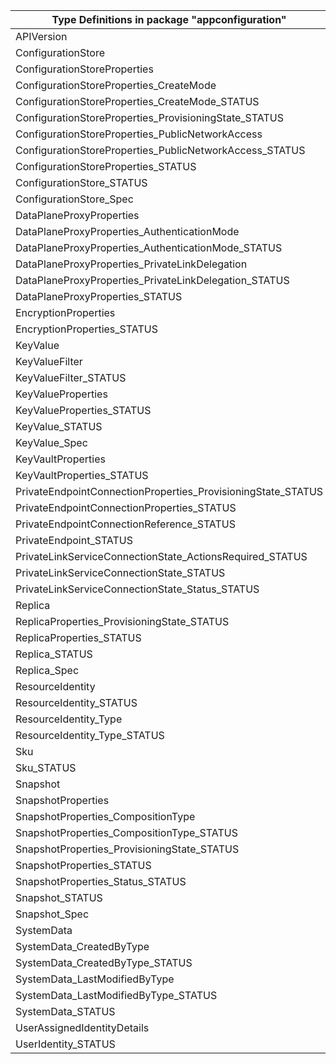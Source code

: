 | Type Definitions in package "appconfiguration"               | v1api20220501 | v1api20240601 |
|--------------------------------------------------------------|---------------|---------------|
| APIVersion                                                   | v1api20220501 | v1api20240601 |
| ConfigurationStore                                           | v1api20220501 | v1api20240601 |
| ConfigurationStoreProperties                                 | v1api20220501 | v1api20240601 |
| ConfigurationStoreProperties_CreateMode                      | v1api20220501 | v1api20240601 |
| ConfigurationStoreProperties_CreateMode_STATUS               | v1api20220501 | v1api20240601 |
| ConfigurationStoreProperties_ProvisioningState_STATUS        | v1api20220501 | v1api20240601 |
| ConfigurationStoreProperties_PublicNetworkAccess             | v1api20220501 | v1api20240601 |
| ConfigurationStoreProperties_PublicNetworkAccess_STATUS      | v1api20220501 | v1api20240601 |
| ConfigurationStoreProperties_STATUS                          | v1api20220501 | v1api20240601 |
| ConfigurationStore_STATUS                                    | v1api20220501 | v1api20240601 |
| ConfigurationStore_Spec                                      | v1api20220501 | v1api20240601 |
| DataPlaneProxyProperties                                     |               | v1api20240601 |
| DataPlaneProxyProperties_AuthenticationMode                  |               | v1api20240601 |
| DataPlaneProxyProperties_AuthenticationMode_STATUS           |               | v1api20240601 |
| DataPlaneProxyProperties_PrivateLinkDelegation               |               | v1api20240601 |
| DataPlaneProxyProperties_PrivateLinkDelegation_STATUS        |               | v1api20240601 |
| DataPlaneProxyProperties_STATUS                              |               | v1api20240601 |
| EncryptionProperties                                         | v1api20220501 | v1api20240601 |
| EncryptionProperties_STATUS                                  | v1api20220501 | v1api20240601 |
| KeyValue                                                     |               | v1api20240601 |
| KeyValueFilter                                               |               | v1api20240601 |
| KeyValueFilter_STATUS                                        |               | v1api20240601 |
| KeyValueProperties                                           |               | v1api20240601 |
| KeyValueProperties_STATUS                                    |               | v1api20240601 |
| KeyValue_STATUS                                              |               | v1api20240601 |
| KeyValue_Spec                                                |               | v1api20240601 |
| KeyVaultProperties                                           | v1api20220501 | v1api20240601 |
| KeyVaultProperties_STATUS                                    | v1api20220501 | v1api20240601 |
| PrivateEndpointConnectionProperties_ProvisioningState_STATUS |               | v1api20240601 |
| PrivateEndpointConnectionProperties_STATUS                   |               | v1api20240601 |
| PrivateEndpointConnectionReference_STATUS                    | v1api20220501 | v1api20240601 |
| PrivateEndpoint_STATUS                                       |               | v1api20240601 |
| PrivateLinkServiceConnectionState_ActionsRequired_STATUS     |               | v1api20240601 |
| PrivateLinkServiceConnectionState_STATUS                     |               | v1api20240601 |
| PrivateLinkServiceConnectionState_Status_STATUS              |               | v1api20240601 |
| Replica                                                      |               | v1api20240601 |
| ReplicaProperties_ProvisioningState_STATUS                   |               | v1api20240601 |
| ReplicaProperties_STATUS                                     |               | v1api20240601 |
| Replica_STATUS                                               |               | v1api20240601 |
| Replica_Spec                                                 |               | v1api20240601 |
| ResourceIdentity                                             | v1api20220501 | v1api20240601 |
| ResourceIdentity_STATUS                                      | v1api20220501 | v1api20240601 |
| ResourceIdentity_Type                                        | v1api20220501 | v1api20240601 |
| ResourceIdentity_Type_STATUS                                 | v1api20220501 | v1api20240601 |
| Sku                                                          | v1api20220501 | v1api20240601 |
| Sku_STATUS                                                   | v1api20220501 | v1api20240601 |
| Snapshot                                                     |               | v1api20240601 |
| SnapshotProperties                                           |               | v1api20240601 |
| SnapshotProperties_CompositionType                           |               | v1api20240601 |
| SnapshotProperties_CompositionType_STATUS                    |               | v1api20240601 |
| SnapshotProperties_ProvisioningState_STATUS                  |               | v1api20240601 |
| SnapshotProperties_STATUS                                    |               | v1api20240601 |
| SnapshotProperties_Status_STATUS                             |               | v1api20240601 |
| Snapshot_STATUS                                              |               | v1api20240601 |
| Snapshot_Spec                                                |               | v1api20240601 |
| SystemData                                                   | v1api20220501 | v1api20240601 |
| SystemData_CreatedByType                                     | v1api20220501 | v1api20240601 |
| SystemData_CreatedByType_STATUS                              | v1api20220501 | v1api20240601 |
| SystemData_LastModifiedByType                                | v1api20220501 | v1api20240601 |
| SystemData_LastModifiedByType_STATUS                         | v1api20220501 | v1api20240601 |
| SystemData_STATUS                                            | v1api20220501 | v1api20240601 |
| UserAssignedIdentityDetails                                  | v1api20220501 | v1api20240601 |
| UserIdentity_STATUS                                          | v1api20220501 | v1api20240601 |
